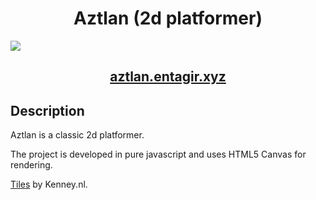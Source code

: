 <h1 align="center">Aztlan (2d platformer)</h1>

<img src="https://entagir.xyz/img/aztlan1.png">


<h2 align="center"><a  href="https://aztlan.entagir.xyz">aztlan.entagir.xyz</a></h2>

## Description
Aztlan is a classic 2d platformer.

The project is developed in pure javascript and uses HTML5 Canvas for rendering.

<a  href="https://opengameart.org/content/platformer-art-complete-pack-often-updated">Tiles</a> by Kenney.nl.